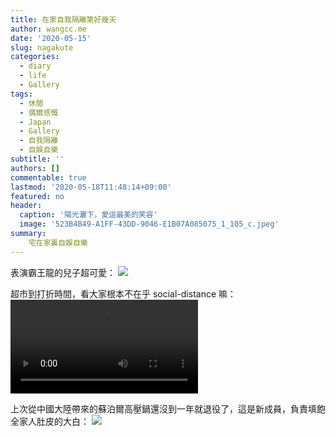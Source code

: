 ```yaml
---
title: 在家自我隔離第好幾天
author: wangcc.me
date: '2020-05-15'
slug: nagakute
categories:
  - diary
  - life
  - Gallery
tags:
  - 休閒
  - 偶爾感慨
  - Japan
  - Gallery
  - 自我隔離
  - 自娛自樂
subtitle: ''
authors: []
commentable: true 
lastmod: '2020-05-18T11:48:14+09:00'
featured: no
header:
  caption: '陽光灑下，愛這最美的笑容'
  image: '523B4B49-A1FF-43DD-9046-E1B07A085075_1_105_c.jpeg'
summary: 
    宅在家裏自娛自樂
---
```


表演霸王龍的兒子超可愛：
![](/img/B84CB3CD-7D73-451C-B9F6-CF4C5CB498B3_1_105_c.jpeg)

超市到打折時間，看大家根本不在乎 social-distance 嘛：
<video width=auto height=auto controls allowfullscreen>
  <source src="/video/IMG_4871.mov" type="video/mp4">
  <source src="movie.ogg" type="video/ogg">
  Your browser does not support the video tag.
</video>

上次從中國大陸帶來的蘇泊爾高壓鍋還沒到一年就退役了，這是新成員，負責填飽全家人肚皮的大白：
![](/img/IMG_4813.jpeg)
